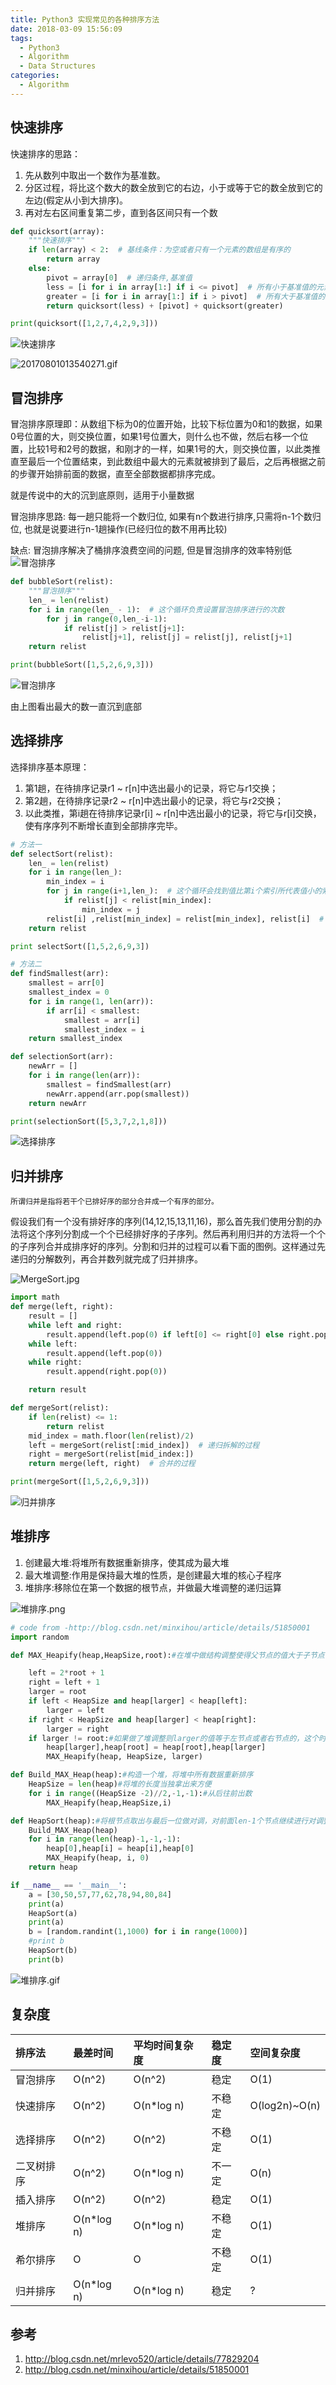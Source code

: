 ```yaml
---
title: Python3 实现常见的各种排序方法
date: 2018-03-09 15:56:09
tags:
  - Python3
  - Algorithm
  - Data Structures
categories:
  - Algorithm
---
```


## 快速排序
快速排序的思路：
1. 先从数列中取出一个数作为基准数。
2. 分区过程，将比这个数大的数全放到它的右边，小于或等于它的数全放到它的左边(假定从小到大排序)。
3. 再对左右区间重复第二步，直到各区间只有一个数

```Python
def quicksort(array):
    """快速排序"""
    if len(array) < 2:  # 基线条件：为空或者只有一个元素的数组是有序的
        return array
    else:
        pivot = array[0]  # 递归条件,基准值
        less = [i for i in array[1:] if i <= pivot]  # 所有小于基准值的元素组成的子数组
        greater = [i for i in array[1:] if i > pivot]  # 所有大于基准值的元素组成的子数组
        return quicksort(less) + [pivot] + quicksort(greater)

print(quicksort([1,2,7,4,2,9,3]))
```
<!-- more -->
![快速排序](http://upload-images.jianshu.io/upload_images/2952111-d52e0c914f7272a4.png?imageMogr2/auto-orient/strip%7CimageView2/2/w/1240)

![20170801013540271.gif](http://upload-images.jianshu.io/upload_images/2952111-03cf1024e51c6dee.gif?imageMogr2/auto-orient/strip)

## 冒泡排序

冒泡排序原理即：从数组下标为0的位置开始，比较下标位置为0和1的数据，如果0号位置的大，则交换位置，如果1号位置大，则什么也不做，然后右移一个位置，比较1号和2号的数据，和刚才的一样，如果1号的大，则交换位置，以此类推直至最后一个位置结束，到此数组中最大的元素就被排到了最后，之后再根据之前的步骤开始排前面的数据，直至全部数据都排序完成。

就是传说中的大的沉到底原则，适用于小量数据

冒泡排序思路: 每一趟只能将一个数归位, 如果有n个数进行排序,只需将n-1个数归位, 也就是说要进行n-1趟操作(已经归位的数不用再比较)

缺点: 冒泡排序解决了桶排序浪费空间的问题, 但是冒泡排序的效率特别低
![冒泡排序](http://upload-images.jianshu.io/upload_images/2952111-020fcd7b86279da7.png?imageMogr2/auto-orient/strip%7CimageView2/2/w/1240)

```Python
def bubbleSort(relist):
    """冒泡排序"""
    len_ = len(relist)
    for i in range(len_ - 1):  # 这个循环负责设置冒泡排序进行的次数
        for j in range(0,len_-i-1):
            if relist[j] > relist[j+1]:
                relist[j+1], relist[j] = relist[j], relist[j+1]
    return relist

print(bubbleSort([1,5,2,6,9,3]))
```
![冒泡排序](http://upload-images.jianshu.io/upload_images/2952111-e421e0f31170cb93.gif?imageMogr2/auto-orient/strip)

由上图看出最大的数一直沉到底部


## 选择排序

选择排序基本原理：
1. 第1趟，在待排序记录r1 ~ r[n]中选出最小的记录，将它与r1交换；
2. 第2趟，在待排序记录r2 ~ r[n]中选出最小的记录，将它与r2交换；
3. 以此类推，第i趟在待排序记录r[i] ~ r[n]中选出最小的记录，将它与r[i]交换，使有序序列不断增长直到全部排序完毕。

```Python
# 方法一
def selectSort(relist):
    len_ = len(relist)
    for i in range(len_):
        min_index = i
        for j in range(i+1,len_):  # 这个循环会找到值比第i个索引所代表值小的索引
            if relist[j] < relist[min_index]:
                min_index = j
        relist[i] ,relist[min_index] = relist[min_index], relist[i]  # 互换两个索引位置
    return relist

print selectSort([1,5,2,6,9,3])

# 方法二
def findSmallest(arr):
    smallest = arr[0]
    smallest_index = 0
    for i in range(1, len(arr)):
        if arr[i] < smallest:
            smallest = arr[i]
            smallest_index = i
    return smallest_index

def selectionSort(arr):
    newArr = []
    for i in range(len(arr)):
        smallest = findSmallest(arr)
        newArr.append(arr.pop(smallest))
    return newArr

print(selectionSort([5,3,7,2,1,8]))
```

![选择排序](http://upload-images.jianshu.io/upload_images/2952111-3b59aac6b772ddf0.gif?imageMogr2/auto-orient/strip)


## 归并排序

`所谓归并是指将若干个已排好序的部分合并成一个有序的部分。`

假设我们有一个没有排好序的序列(14,12,15,13,11,16)，那么首先我们使用分割的办法将这个序列分割成一个个已经排好序的子序列。然后再利用归并的方法将一个个的子序列合并成排序好的序列。分割和归并的过程可以看下面的图例。这样通过先递归的分解数列，再合并数列就完成了归并排序。

![MergeSort.jpg](https://upload-images.jianshu.io/upload_images/2952111-b7ca2aad908df253.jpg?imageMogr2/auto-orient/strip%7CimageView2/2/w/1240)

```Python
import math
def merge(left, right):
    result = []
    while left and right:
        result.append(left.pop(0) if left[0] <= right[0] else right.pop(0))
    while left:
        result.append(left.pop(0))
    while right:
        result.append(right.pop(0))

    return result

def mergeSort(relist):
    if len(relist) <= 1:
        return relist
    mid_index = math.floor(len(relist)/2)
    left = mergeSort(relist[:mid_index])  # 递归拆解的过程
    right = mergeSort(relist[mid_index:])
    return merge(left, right)  # 合并的过程

print(mergeSort([1,5,2,6,9,3]))

```
![归并排序](https://upload-images.jianshu.io/upload_images/2952111-8ee3d2a2a81eab80.gif?imageMogr2/auto-orient/strip)


## 堆排序

1. 创建最大堆:将堆所有数据重新排序，使其成为最大堆
2. 最大堆调整:作用是保持最大堆的性质，是创建最大堆的核心子程序
3. 堆排序:移除位在第一个数据的根节点，并做最大堆调整的递归运算

![堆排序.png](https://upload-images.jianshu.io/upload_images/2952111-5903c9ca1e9a0473.png?imageMogr2/auto-orient/strip%7CimageView2/2/w/1240)

```Python
# code from -http://blog.csdn.net/minxihou/article/details/51850001
import random

def MAX_Heapify(heap,HeapSize,root):#在堆中做结构调整使得父节点的值大于子节点

    left = 2*root + 1
    right = left + 1
    larger = root
    if left < HeapSize and heap[larger] < heap[left]:
        larger = left
    if right < HeapSize and heap[larger] < heap[right]:
        larger = right
    if larger != root:#如果做了堆调整则larger的值等于左节点或者右节点的，这个时候做对调值操作
        heap[larger],heap[root] = heap[root],heap[larger]
        MAX_Heapify(heap, HeapSize, larger)

def Build_MAX_Heap(heap):#构造一个堆，将堆中所有数据重新排序
    HeapSize = len(heap)#将堆的长度当独拿出来方便
    for i in range((HeapSize -2)//2,-1,-1):#从后往前出数
        MAX_Heapify(heap,HeapSize,i)

def HeapSort(heap):#将根节点取出与最后一位做对调，对前面len-1个节点继续进行对调整过程。
    Build_MAX_Heap(heap)
    for i in range(len(heap)-1,-1,-1):
        heap[0],heap[i] = heap[i],heap[0]
        MAX_Heapify(heap, i, 0)
    return heap

if __name__ == '__main__':
    a = [30,50,57,77,62,78,94,80,84]
    print(a)
    HeapSort(a)
    print(a)
    b = [random.randint(1,1000) for i in range(1000)]
    #print b
    HeapSort(b)
    print(b)


```
![堆排序.gif](https://upload-images.jianshu.io/upload_images/2952111-d80509464c38434d.gif?imageMogr2/auto-orient/strip)

## 复杂度


| 排序法 | 最差时间 | 平均时间复杂度 |稳定度|空间复杂度|
| :--- | :------- | :------ |:------ |:------ |
| 冒泡排序 | O(n^2) | O(n^2) |稳定|O(1)|
| 快速排序 | O(n^2) | O(n*log n) |不稳定|O(log2n)~O(n)|
| 选择排序 | O(n^2) | O(n^2) |不稳定|O(1)|
| 二叉树排序 | O(n^2) | O(n*log n) |不一定|O(n)|
| 插入排序 | O(n^2) | O(n^2) |稳定|O(1)|
| 堆排序 | O(n*log n) | O(n*log n) |不稳定|O(1)|
| 希尔排序 | O      | O           |不稳定|O(1)|
| 归并排序 | O(n*log n)| O(n*log n) |稳定|?|

## 参考
1. http://blog.csdn.net/mrlevo520/article/details/77829204
2. http://blog.csdn.net/minxihou/article/details/51850001
